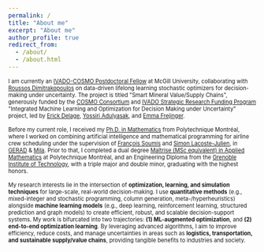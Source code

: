 ```yaml
---
permalink: /
title: "About me"
excerpt: "About me"
author_profile: true
redirect_from: 
  - /about/
  - /about.html
---
```




<span style="font-size: 80%;">I am currently an [IVADO-COSMO Postdoctoral Fellow](https://ivado.ca/) at McGill University, collaborating with [Roussos Dimitrakopoulos](https://www.mcgill.ca/mining/people-0/faculty/roussos-dimitrakopoulos) on data-driven lifelong learning stochastic optimizers for decision-making under uncertainty. The project is titled "Smart Mineral Value/Supply Chains", generously funded by the [COSMO Consortium](https://cosmo.mcgill.ca/about/industry-government-support/) and [IVADO Strategic Research Funding Program](https://ivado.ca/en/scholarships-and-grants/strategic-framework-research-programs/) "Integrated Machine Learning and Optimization for Decision Making under Uncertainty" project, led by [Erick Delage](https://www.hec.ca/profs/erick.delage.html), [Yossiri Adulyasak](https://www.hec.ca/profs/yossiri.adulyasak.html), and [Emma Frejinger](https://diro.umontreal.ca/repertoire-departement/professeurs/professeur/in/in15868/sg/Emma%20Frejinger/).</span>


<span style="font-size: 80%;">Before my current role, I received my [Ph.D. in Mathematics](https://www.polymtl.ca/programmes/programmes/option-mathematiques-de-lingenieur) from Polytechnique Montréal, where I worked on combining artificial intelligence and mathematical programming for airline crew scheduling under the supervision of [François Soumis](https://www.gerad.ca/fr/people/francois-soumis) and [Simon Lacoste-Julien](http://www.iro.umontreal.ca/~slacoste/), in [GERAD](https://www.gerad.ca/) & [Mila](https://mila.quebec/). Prior to that, I completed a dual degree [Maîtrise (MSc equivalent) in Applied Mathematics](https://www.polymtl.ca/programmes/programmes/maitrise-recherche-en-mathematiques-appliquees) at Polytechnique Montréal, and an Engineering Diploma from the [Grenoble Institute of Technology](https://www.grenoble-inp.fr/en), with a triple major and double minor, graduating with the highest honors.</span>


<span style="font-size: 80%;">My research interests lie in the intersection of <b>optimization, learning, and simulation techniques</b> for large-scale, real-world decision-making. I use <b>quantitative methods</b> (e.g., mixed-integer and stochastic programming, column generation, meta-/hyperheuristics) alongside <b>machine learning models</b> (e.g., deep learning, reinforcement learning, structured prediction and graph models) to create efficient, robust, and scalable decision-support systems. My work is bifurcated into two trajectories: <b>(1) ML-augmented optimization</b>, and <b>(2) end-to-end optimization learning</b>. By leveraging advanced algorithms, I aim to improve efficiency, reduce costs, and manage uncertainties in areas such as <b>logistics, transportation, and sustainable supply/value chains</b>, providing tangible benefits to industries and society.</span>




<!--
News
======
- 
- 
- 
-->